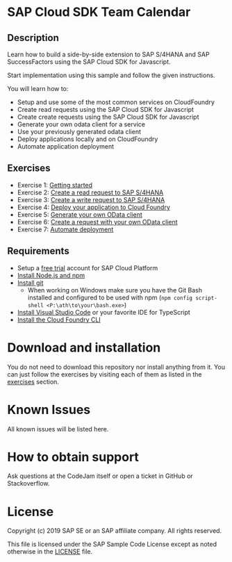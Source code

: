 # SAP Cloud SDK Team Calendar
## Description
Learn how to build a side-by-side extension to SAP S/4HANA and SAP SuccessFactors using the SAP Cloud SDK for Javascript.

Start implementation using this sample and follow the given instructions.

You will learn how to:
  * Setup and use some of the most common services on CloudFoundry
  * Create read requests using the SAP Cloud SDK for Javascript
  * Create create requests using the SAP Cloud SDK for Javascript
  * Generate your own odata client for a service
  * Use your previously generated odata client
  * Deploy applications locally and on CloudFoundry
  * Automate application deployment

## Exercises

* Exercise 1: [Getting started](exercises/01-getting-started.md)
* Exercise 2: [Create a read request to SAP S/4HANA](exercises/02-s4-read-request.md)
* Exercise 3: [Create a write request to SAP S/4HANA](exercises/03-s4-write-request.md)
* Exercise 4: [Deploy your application to Cloud Foundry](exercises/04-deploy-to-cf.md)
* Exercise 5: [Generate your own OData client](exercises/05-generate-odata-client.md)
* Exercise 6: [Create a request with your own OData client](exercises/06-use-odata-client.md)
* Exercise 7: [Automate deployment](exercises/07-automate-deployment.md)

## Requirements

* Setup a [free trial](https://cloudplatform.sap.com/try.html) account for SAP Cloud Platform
* [Install Node.js and npm](https://docs.npmjs.com/downloading-and-installing-node-js-and-npm)
* [Install git](https://git-scm.com/book/en/v2/Getting-Started-Installing-Git)
  * When working on Windows make sure you have the Git Bash installed and configured to be used with npm (`npm config script-shell <P:\ath\to\your\bash.exe>`)
* [Install Visual Studio Code](https://code.visualstudio.com/download) or your favorite IDE for TypeScript
* [Install the Cloud Foundry CLI](https://docs.cloudfoundry.org/cf-cli/install-go-cli.html)

# Download and installation
You do not need to download this repository nor install anything from it. You can just follow the exercises by visiting each of them as listed in the [exercises](#exercises) section.

# Known Issues
All known issues will be listed here.

# How to obtain support
Ask questions at the CodeJam itself or open a ticket in GitHub or Stackoverflow.


# License
Copyright (c) 2019 SAP SE or an SAP affiliate company. All rights reserved.

This file is licensed under the SAP Sample Code License except as noted otherwise in the [LICENSE](LICENSE) file.
